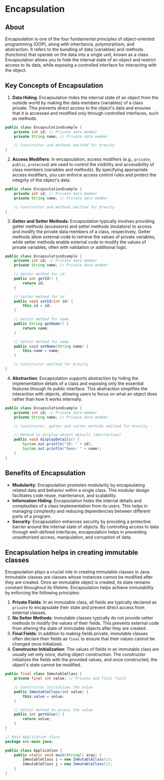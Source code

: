 # Encapsulation

## About

Encapsulation is one of the four fundamental principles of object-oriented programming (OOP), along with inheritance, polymorphism, and abstraction. It refers to the bundling of data (variables) and methods (functions) that operate on the data into a single unit, known as a class. Encapsulation allows you to hide the internal state of an object and restrict access to its data, while exposing a controlled interface for interacting with the object.

## Key Concepts of Encapsulation

1. **Data Hiding**: Encapsulation hides the internal state of an object from the outside world by making the data members (variables) of a class private. This prevents direct access to the object's data and ensures that it is accessed and modified only through controlled interfaces, such as methods.

```java
public class EncapsulationExample {
    private int id; // Private data member
    private String name; // Private data member

    // Constructor and methods omitted for brevity
}
```

2. **Access Modifiers**: In encapsulation, access modifiers (e.g., `private`, `public`, `protected`) are used to control the visibility and accessibility of class members (variables and methods). By specifying appropriate access modifiers, you can enforce access control rules and protect the integrity of the object's data.

```java
public class EncapsulationExample {
    private int id; // Private data member
    private String name; // Private data member

    // Constructor and methods omitted for brevity
}
```

3. **Getter and Setter Methods**: Encapsulation typically involves providing getter methods (accessors) and setter methods (mutators) to access and modify the private data members of a class, respectively. Getter methods allow external code to retrieve the values of private variables, while setter methods enable external code to modify the values of private variables, often with validation or additional logic.

```java
public class EncapsulationExample {
    private int id; // Private data member
    private String name; // Private data member

    // Getter method for id
    public int getId() {
        return id;
    }

    // Setter method for id
    public void setId(int id) {
        this.id = id;
    }

    // Getter method for name
    public String getName() {
        return name;
    }

    // Setter method for name
    public void setName(String name) {
        this.name = name;
    }

    // Constructor omitted for brevity
}
```

4. **Abstraction**: Encapsulation supports abstraction by hiding the implementation details of a class and exposing only the essential features through its public interface. This abstraction simplifies the interaction with objects, allowing users to focus on what an object does rather than how it works internally.

```java
public class EncapsulationExample {
    private int id; // Private data member
    private String name; // Private data member

    // Constructor, getter and setter methods omitted for brevity

    // Method to display object details (abstraction)
    public void displayDetails() {
        System.out.println("ID: " + id);
        System.out.println("Name: " + name);
    }
}
```

## Benefits of Encapsulation

* **Modularity**: Encapsulation promotes modularity by encapsulating related data and behavior within a single class. This modular design facilitates code reuse, maintenance, and scalability.
* **Information Hiding**: Encapsulation hides the internal details and complexities of a class implementation from its users. This helps in managing complexity and reducing dependencies between different parts of a program.
* **Security**: Encapsulation enhances security by providing a protective barrier around the internal state of objects. By controlling access to data through well-defined interfaces, encapsulation helps in preventing unauthorized access, manipulation, and corruption of data.

## Encapsulation helps in creating immutable classes

Encapsulation plays a crucial role in creating immutable classes in Java. Immutable classes are classes whose instances cannot be modified after they are created. Once an immutable object is created, its state remains constant throughout its lifetime. Encapsulation helps achieve immutability by enforcing the following principles:

1. **Private Fields**: In an immutable class, all fields are typically declared as `private` to encapsulate their state and prevent direct access from external classes.
2. **No Setter Methods**: Immutable classes typically do not provide setter methods to modify the values of their fields. This prevents external code from altering the state of immutable objects after they are created.
3. **Final Fields**: In addition to making fields private, immutable classes often declare their fields as `final` to ensure that their values cannot be changed once initialized.
4. **Constructor Initialization**: The values of fields in an immutable class are usually set only once, during object construction. The constructor initializes the fields with the provided values, and once constructed, the object's state cannot be modified.

```java
public final class ImmutableClass {
    private final int value; // Private and final field

    // Constructor initializes the value
    public ImmutableClass(int value) {
        this.value = value;
    }

    // Getter method to access the value
    public int getValue() {
        return value;
    }
}

// Main Application class
package src.main.java;

public class Application {
    public static void main(String[] args) {
        ImmutableClass i = new ImmutableClass(1);
        ImmutableClass j = new ImmutableClass(2);
    }
}
```

